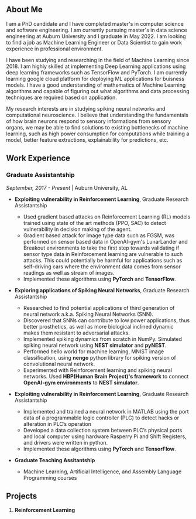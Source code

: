 ## About Me
I am a PhD candidate and I have completed master's in computer science and software engineering. I am currently pursuing master's in data science engineering at Auburn University and I graduate in May 2022. I am looking to find a job as Machine Learning Engineer or Data Scientist to gain work experience in professional environment.

I have been studying and researching in the field of Machine Learning since 2018. I am highly skilled at implementing Deep Learning applications using deep learning frameworks such as TensorFlow and PyTorch. I am currently learning google cloud platform for deploying ML applications for buisness models. I have a good understanding of mathematics of Machine Learning algorithms and capable of figuring out what algorithms and data processing techniques are required based on application.

My research interests are in studying spiking neural networks and computational neuroscience. I believe that understanding the fundamentals of how brain neurons respond to sensory informations from sensory organs, we may be able to find solutions to existing bottlenecks of machine learning, such as high power consumption for computations while training a model, better feature extractions, explainability for predictions, etc. 

## Work Experience

### Graduate Assistantship 
*September, 2017 - Present* | Auburn University, AL

- **Exploiting vulnerability in Reinforcement Learning**, Graduate Research Assistantship
  - Used gradient based attacks on Reinforcement Learning (RL) models trained using state of the art methods (PPO, SAC) to detect vulnerability in decision making   of the agent.
  - Gradient based attack for image type data such as FGSM, was performed on sensor based data in OpenAI-gym's LunarLander and Breakout environments to take the first step towards validating if sensor type data in Reinforcement learning are vulnerable to such attacks. This could potentially be harmful for applications such as self-driving cars where the environment data comes from sensor readings as well as stream of images.
  - Implemented these algorithms using **PyTorch** and **TensorFlow**.

- **Exploring applications of Spiking Neural Networks**, Graduate Research Assistantship
  - Researched to find potential applications of third generation of neural network a.k.a. Spiking Neural Networks (SNN).
  - Discovered that SNNs can contribute to low power applications, thus better prosthetics, as well as more biological inclined dynamic makes them resistant to adversarial attacks.
  - Implemented spiking dynamics from scratch in NumPy. Simulated spiking neural network using **NEST simulator** and **pyNEST**.
  - Performed hello world for machine learning, MNIST image classification, using **nengo** python library for spiking version of convolutional neural network.
  - Experimented with Reinforcement learning and spiking neural networks. Used **HBP(Human Brain Project)'s framework** to connect **OpenAI-gym environments** to **NEST simulator**.

- **Exploiting vulnerability in Reinforcement Learning**, Graduate Research Assistantship
  -  Implemented and trained a neural network in MATLAB using the port data of a programmable logic controller (PLC) to detect hacks or alteration in PLC’s operation
  - Developed a data collection system between PLC’s physical ports and local computer using hardware Rasperry Pi and Shift Registers, and drivers were written in python.
  - Implemented these algorithms using **PyTorch** and **TensorFlow**.

- **Graduate Teaching Assitantship**
  - Machine Learning, Artificial Intelligence, and Assembly Language Programming courses

## Projects
1. **Reinforcement Learning**
